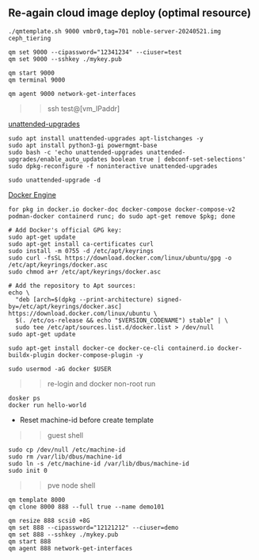 ## Re-again cloud image deploy (optimal resource)
```
./qmtemplate.sh 9000 vmbr0,tag=701 noble-server-20240521.img ceph_tiering
```
```
qm set 9000 --cipassword="12341234" --ciuser=test
qm set 9000 --sshkey ./mykey.pub

qm start 9000
qm terminal 9000

qm agent 9000 network-get-interfaces
```
>> ssh test@[vm_IPaddr]

[unattended-upgrades](https://wiki.debian.org/UnattendedUpgrades)
```
sudo apt install unattended-upgrades apt-listchanges -y
sudo apt install python3-gi powermgmt-base
sudo bash -c 'echo unattended-upgrades unattended-upgrades/enable_auto_updates boolean true | debconf-set-selections'
sudo dpkg-reconfigure -f noninteractive unattended-upgrades

sudo unattended-upgrade -d
```
[Docker Engine]()
```
for pkg in docker.io docker-doc docker-compose docker-compose-v2 podman-docker containerd runc; do sudo apt-get remove $pkg; done
```
```
# Add Docker's official GPG key:
sudo apt-get update
sudo apt-get install ca-certificates curl
sudo install -m 0755 -d /etc/apt/keyrings
sudo curl -fsSL https://download.docker.com/linux/ubuntu/gpg -o /etc/apt/keyrings/docker.asc
sudo chmod a+r /etc/apt/keyrings/docker.asc

# Add the repository to Apt sources:
echo \
  "deb [arch=$(dpkg --print-architecture) signed-by=/etc/apt/keyrings/docker.asc] https://download.docker.com/linux/ubuntu \
  $(. /etc/os-release && echo "$VERSION_CODENAME") stable" | \
  sudo tee /etc/apt/sources.list.d/docker.list > /dev/null
sudo apt-get update
```
```
sudo apt-get install docker-ce docker-ce-cli containerd.io docker-buildx-plugin docker-compose-plugin -y

sudo usermod -aG docker $USER
```
>> re-login and docker non-root run
```
dosker ps
docker run hello-world
```

- Reset machine-id before create template
>> guest shell
```
sudo cp /dev/null /etc/machine-id
sudo rm /var/lib/dbus/machine-id
sudo ln -s /etc/machine-id /var/lib/dbus/machine-id
sudo init 0
```
>> pve node shell
```
qm template 8000
qm clone 8000 888 --full true --name demo101
```
```
qm resize 888 scsi0 +8G
qm set 888 --cipassword="12121212" --ciuser=demo
qm set 888 --sshkey ./mykey.pub
qm start 888
qm agent 888 network-get-interfaces
```

